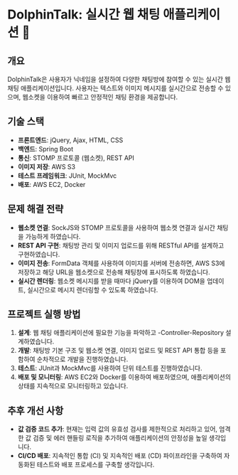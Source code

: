 # DolphinTalk: 실시간 웹 채팅 애플리케이션 🐬
## 개요
DolphinTalk은 사용자가 닉네임을 설정하여 다양한 채팅방에 참여할 수 있는 실시간 웹 채팅 애플리케이션입니다. 사용자는 텍스트와 이미지 메시지를 실시간으로 전송할 수 있으며, 웹소켓을 이용하여 빠르고 안정적인 채팅 환경을 제공합니다.

## 기술 스택
- **프론트엔드**: jQuery, Ajax, HTML, CSS
- **백엔드**: Spring Boot
- **통신**: STOMP 프로토콜 (웹소켓), REST API
- **이미지 저장**: AWS S3
- **테스트 프레임워크**: JUnit, MockMvc
- **배포**: AWS EC2, Docker

## 문제 해결 전략
- **웹소켓 연결**: SockJS와 STOMP 프로토콜을 사용하여 웹소켓 연결과 실시간 채팅을 가능하게 하였습니다.
- **REST API 구현**: 채팅방 관리 및 이미지 업로드를 위해 RESTful API를 설계하고 구현하였습니다.
- **이미지 전송**: FormData 객체를 사용하여 이미지를 서버에 전송하면, AWS S3에 저장하고 해당 URL을 웹소켓으로 전송해 채팅창에 표시하도록 하였습니다.
- **실시간 렌더링**: 웹소켓 메시지를 받을 때마다 jQuery를 이용하여 DOM을 업데이트, 실시간으로 메시지 렌더링할 수 있도록 하였습니다.

## 프로젝트 실행 방법
1. **설계**: 웹 채팅 애플리케이션에 필요한 기능을 파악하고 -Controller-Repository 설계하였습니다.
2. **개발**: 채팅방 기본 구조 및 웹소켓 연결, 이미지 업로드 및 REST API 통합 등을 포함하여 순차적으로 개발을 진행하였습니다.
3. **테스트**: JUnit과 MockMvc를 사용하여 단위 테스트를 진행하였습니다.
4. **배포 및 모니터링**: AWS EC2와 Docker를 이용하여 배포하였으며, 애플리케이션의 상태를 지속적으로 모니터링하고 있습니다.

## 추후 개선 사항
- **값 검증 코드 추가**: 현재는 입력 값의 유효성 검사를 제한적으로 처리하고 있어, 엄격한 값 검증 및 에러 핸들링 로직을 추가하여 애플리케이션의 안정성을 높일 생각입니다.
- **CI/CD 배포**: 지속적인 통합 (CI) 및 지속적인 배포 (CD) 파이프라인을 구축하여 자동화된 테스트와 배포 프로세스를 구축할 생각입니다.